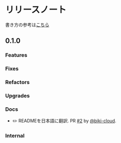 # リリースノート
書き方の参考は[こちら](https://github.com/tiangolo/full-stack-fastapi-template/blob/master/release-notes.md)


## 0.1.0


### Features



### Fixes



### Refactors



### Upgrades



### Docs

* ✏️ READMEを日本語に翻訳. PR [#2](https://github.com/biki-cloud/miccle-full-stack-app/pull/2) by [@biki-cloud](https://github.com/biki-cloud).

### Internal


